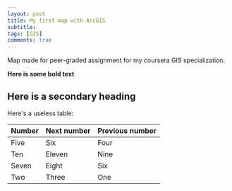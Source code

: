 ```yaml
---
layout: post
title: My first map with ArcGIS
subtitle: 
tags: [GIS]
comments: true
---
```


Map made for peer-graded assignment for my coursera GIS specialization.

**Here is some bold text**

## Here is a secondary heading

Here's a useless table:

| Number | Next number | Previous number |
| :------ |:--- | :--- |
| Five | Six | Four |
| Ten | Eleven | Nine |
| Seven | Eight | Six |
| Two | Three | One |
